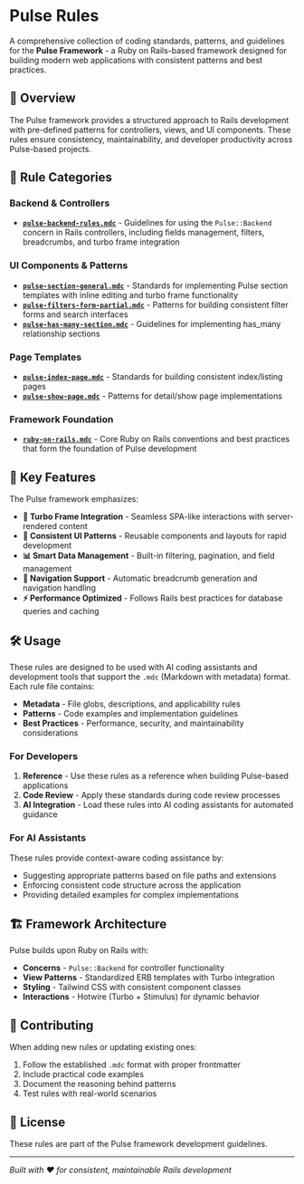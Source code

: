 # Pulse Rules

A comprehensive collection of coding standards, patterns, and guidelines for the **Pulse Framework** - a Ruby on Rails-based framework designed for building modern web applications with consistent patterns and best practices.

## 🎯 Overview

The Pulse framework provides a structured approach to Rails development with pre-defined patterns for controllers, views, and UI components. These rules ensure consistency, maintainability, and developer productivity across Pulse-based projects.

## 📁 Rule Categories

### Backend & Controllers
- **[`pulse-backend-rules.mdc`](rules/pulse-backend-rules.mdc)** - Guidelines for using the `Pulse::Backend` concern in Rails controllers, including fields management, filters, breadcrumbs, and turbo frame integration

### UI Components & Patterns
- **[`pulse-section-general.mdc`](rules/pulse-section-general.mdc)** - Standards for implementing Pulse section templates with inline editing and turbo frame functionality
- **[`pulse-filters-form-partial.mdc`](rules/pulse-filters-form-partial.mdc)** - Patterns for building consistent filter forms and search interfaces
- **[`pulse-has-many-section.mdc`](rules/pulse-has-many-section.mdc)** - Guidelines for implementing has_many relationship sections

### Page Templates
- **[`pulse-index-page.mdc`](rules/pulse-index-page.mdc)** - Standards for building consistent index/listing pages
- **[`pulse-show-page.mdc`](rules/pulse-show-page.mdc)** - Patterns for detail/show page implementations

### Framework Foundation
- **[`ruby-on-rails.mdc`](rules/ruby-on-rails.mdc)** - Core Ruby on Rails conventions and best practices that form the foundation of Pulse development

## 🚀 Key Features

The Pulse framework emphasizes:

- **🔄 Turbo Frame Integration** - Seamless SPA-like interactions with server-rendered content
- **🎨 Consistent UI Patterns** - Reusable components and layouts for rapid development
- **📊 Smart Data Management** - Built-in filtering, pagination, and field management
- **🍞 Navigation Support** - Automatic breadcrumb generation and navigation handling
- **⚡ Performance Optimized** - Follows Rails best practices for database queries and caching

## 🛠 Usage

These rules are designed to be used with AI coding assistants and development tools that support the `.mdc` (Markdown with metadata) format. Each rule file contains:

- **Metadata** - File globs, descriptions, and applicability rules
- **Patterns** - Code examples and implementation guidelines  
- **Best Practices** - Performance, security, and maintainability considerations

### For Developers

1. **Reference** - Use these rules as a reference when building Pulse-based applications
2. **Code Review** - Apply these standards during code review processes
3. **AI Integration** - Load these rules into AI coding assistants for automated guidance

### For AI Assistants

These rules provide context-aware coding assistance by:
- Suggesting appropriate patterns based on file paths and extensions
- Enforcing consistent code structure across the application
- Providing detailed examples for complex implementations

## 🏗 Framework Architecture

Pulse builds upon Ruby on Rails with:

- **Concerns** - `Pulse::Backend` for controller functionality
- **View Patterns** - Standardized ERB templates with Turbo integration
- **Styling** - Tailwind CSS with consistent component classes
- **Interactions** - Hotwire (Turbo + Stimulus) for dynamic behavior

## 🤝 Contributing

When adding new rules or updating existing ones:

1. Follow the established `.mdc` format with proper frontmatter
2. Include practical code examples
3. Document the reasoning behind patterns
4. Test rules with real-world scenarios

## 📝 License

These rules are part of the Pulse framework development guidelines.

---

*Built with ❤️ for consistent, maintainable Rails development*
